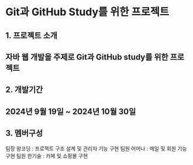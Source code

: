 # Git과 GitHub Study를 위한 프로젝트

## 1. 프로젝트 소개
자바 웹 개발을 주제로 Git과 GitHub study를 위한 프로젝트
---

## 2. 개발기간
2024년 9월 19일 ~ 2024년 10월 30일
---

## 3. 멤버구성
팀장 왕코딩 : 프로젝트 구조 설계 및 관리자 기능 구현
팀원 어머나 : 메일 및 회원 기능 구현
팀원 한기술 : 카페 및 쇼핑몰 구현
